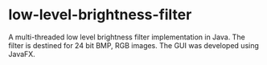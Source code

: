 # low-level-brightness-filter

A multi-threaded low level brightness filter implementation in Java. The filter is destined for 24 bit BMP, RGB images. The GUI was developed using JavaFX.
